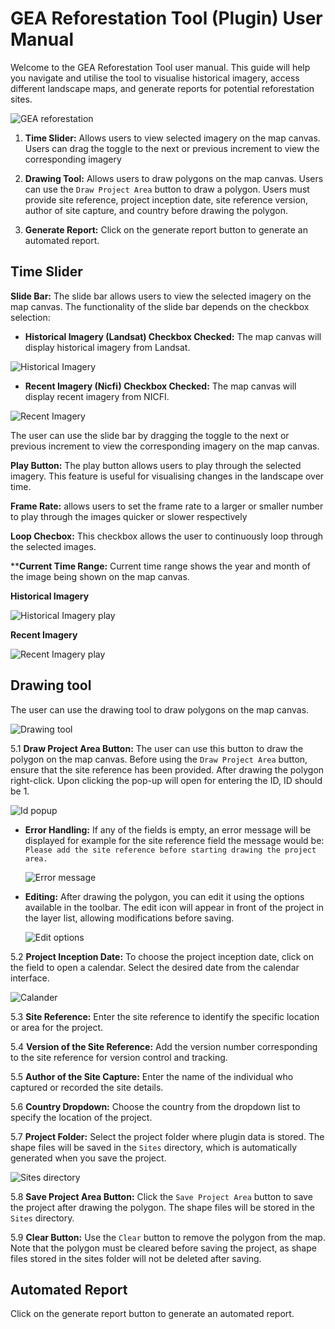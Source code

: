 # GEA Reforestation Tool (Plugin) User Manual

Welcome to the GEA Reforestation Tool user manual. This guide will help you navigate and utilise the tool to visualise historical imagery, access different landscape maps, and generate reports for potential reforestation sites.

![GEA reforestation](./img/gea-reforestation-tool-1.png)

1. **Time Slider:** Allows users to view selected imagery on the map canvas. Users can drag the toggle to the next or previous increment to view the corresponding imagery

2. **Drawing Tool:** Allows users to draw polygons on the map canvas. Users can use the `Draw Project Area` button to draw a polygon. Users must provide site reference, project inception date, site reference version, author of site capture, and country before drawing the polygon.

3. **Generate Report:** Click on the generate report button to generate an automated report.

## Time Slider 

**Slide Bar:** The slide bar allows users to view the selected imagery on the map canvas. The functionality of the slide bar depends on the checkbox selection:

- **Historical Imagery (Landsat) Checkbox Checked:** The map canvas will display historical imagery from Landsat.

![Historical Imagery](./img/gea-reforestation-tool-2.png)

- **Recent Imagery (Nicfi) Checkbox Checked:** The map canvas will display recent imagery from NICFI.

![Recent Imagery](./img/gea-reforestation-tool-3.png)

The user can use the slide bar by dragging the toggle to the next or previous increment to view the corresponding imagery on the map canvas.

**Play Button:** The play button allows users to play through the selected imagery. This feature is useful for visualising changes in the landscape over time.

**Frame Rate:** allows users to set the frame rate to a larger or smaller number to play through the images quicker or slower respectively

**Loop Checbox:** This checkbox allows the user to continuously loop through the selected images.

****Current Time Range:** Current time range shows the year and month of the image being shown on the map canvas.

**Historical Imagery**

![Historical Imagery play](./img/HistoricalLandsat.gif)

**Recent Imagery**

![Recent Imagery play](./img/Nicfi.gif)

## Drawing tool

The user can use the drawing tool to draw polygons on the map canvas.
    
![Drawing tool](./img/gea-reforestation-tool-5.png)

5.1 **Draw Project Area Button:** The user can use this button to draw the polygon on the map canvas. Before using the `Draw Project Area` button, ensure that the site reference has been provided. After drawing the polygon right-click. Upon clicking the pop-up will open for entering the ID, ID should be 1.

![Id popup](./img/gea-reforestation-tool-9.png)

- **Error Handling:** If any of the fields is empty, an error message will be displayed for example for the site reference field the message would be: `Please add the site reference before starting drawing the project area.`

    ![Error message](./img/gea-reforestation-tool-4.png)

- **Editing:** After drawing the polygon, you can edit it using the options available in the toolbar. The edit icon will appear in front of the project in the layer list, allowing modifications before saving.

    ![Edit options](./img/gea-reforestation-tool-6.png)

5.2 **Project Inception Date:** To choose the project inception date, click on the field to open a calendar. Select the desired date from the calendar interface.

![Calander](./img/gea-reforestation-tool-7.png)

5.3 **Site Reference:** Enter the site reference to identify the specific location or area for the project.

5.4 **Version of the Site Reference:** Add the version number corresponding to the site reference for version control and tracking.

5.5 **Author of the Site Capture:** Enter the name of the individual who captured or recorded the site details.

5.6 **Country Dropdown:** Choose the country from the dropdown list to specify the location of the project.

5.7 **Project Folder:** Select the project folder where plugin data is stored. The shape files will be saved in the `Sites` directory, which is automatically generated when you save the project.

![Sites directory](./img/gea-reforestation-tool-8.png)

5.8 **Save Project Area Button:** Click the `Save Project Area` button to save the project after drawing the polygon. The shape files will be stored in the `Sites` directory.

5.9 **Clear Button:** Use the `Clear` button to remove the polygon from the map. Note that the polygon must be cleared before saving the project, as shape files stored in the sites folder will not be deleted after saving.

## Automated Report

Click on the generate report button to generate an automated report.
